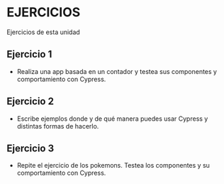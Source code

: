 # EJERCICIOS
Ejercicios de esta unidad


## Ejercicio 1 
- Realiza una app basada en un contador y testea sus componentes y comportamiento con Cypress.

## Ejercicio 2
- Escribe ejemplos donde y de qué manera puedes usar Cypress y distintas formas de hacerlo.


## Ejercicio 3
- Repite el ejercicio de los pokemons. Testea los componentes y su comportamiento con Cypress.

